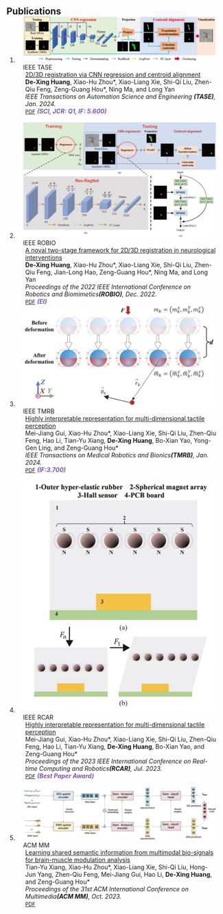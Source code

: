<h2 id="publications" style="margin: 2px 0px -15px;">Publications</h2>

<div class="publications">
<ol class="bibliography">

<li>
<div class="pub-row">

  <div class="col-sm-3 abbr" style="position: relative;padding-right: 15px;padding-left: 15px;">
    <img src="assets/img/T-ASE2023.png" class="teaser img-fluid z-depth-1">
    <abbr class="badge">IEEE TASE</abbr>
  </div>

  <div class="col-sm-9" style="position: relative;padding-right: 15px;padding-left: 20px;">
    <div class="title"><a href="https://ieeexplore.ieee.org/document/10381581">2D/3D registration via CNN regression and centroid alignment</a></div>
    <div class="author"><strong>De-Xing Huang</strong>, Xiao-Hu Zhou*, Xiao-Liang Xie, Shi-Qi Liu, Zhen-Qiu Feng, Zeng-Guang Hou*, Ning Ma, and Long Yan</div>
    <div class="periodical"><em>IEEE Transactions on Automation Science and Engineering <strong>(TASE)</strong>, Jan. 2024.</em></div>
    <div class="links">
      <a href="https://ieeexplore.ieee.org/document/10381581" class="btn btn-sm z-depth-0" role="button" target="_blank" style="font-size:12px;">PDF</a>
      <strong><i style="color:#7b5aa6">(SCI, JCR: Q1, IF: 5.600)</i></strong>
    </div>
  </div>

</div>
</li>
  
<br>

<li>
<div class="pub-row">

  <div class="col-sm-3 abbr" style="position: relative;padding-right: 15px;padding-left: 15px;">
    <img src="assets/img/ROBIO2022.png" class="teaser img-fluid z-depth-1">
    <abbr class="badge">IEEE ROBIO</abbr>
  </div>

  <div class="col-sm-9" style="position: relative;padding-right: 15px;padding-left: 20px;">
    <div class="title"><a href="https://ieeexplore.ieee.org/document/10381581">A noval two-stage framework for 2D/3D registration in neurological interventions</a></div>
    <div class="author"><strong>De-Xing Huang</strong>, Xiao-Hu Zhou*, Xiao-Liang Xie, Shi-Qi Liu, Zhen-Qiu Feng, Jian-Long Hao, Zeng-Guang Hou*, Ning Ma, and Long Yan</div>
    <div class="periodical"><em>Proceedings of the 2022 IEEE International Conference on Robotics and Biomimetics<strong>(ROBIO)</strong>, Dec. 2022.</em></div>
    <div class="links">
      <a href="https://ieeexplore.ieee.org/abstract/document/10011812" class="btn btn-sm z-depth-0" role="button" target="_blank" style="font-size:12px;">PDF</a>
      <strong><i style="color:#7b5aa6">(EI)</i></strong>
    </div>
  </div>

</div>
</li>

<li>
<div class="pub-row">

  <div class="col-sm-3 abbr" style="position: relative;padding-right: 15px;padding-left: 15px;">
    <img src="assets/img/T-MRB2023.png" class="teaser img-fluid z-depth-1">
    <abbr class="badge">IEEE TMRB</abbr>
  </div>

  <div class="col-sm-9" style="position: relative;padding-right: 15px;padding-left: 20px;">
    <div class="title"><a href="https://ieeexplore.ieee.org/document/10381648">Highly interpretable representation for multi-dimensional tactile perception</a></div>
    <div class="author">Mei-Jiang Gui, Xiao-Hu Zhou*, Xiao-Liang Xie, Shi-Qi Liu, Zhen-Qiu Feng, Hao Li, Tian-Yu Xiang, <strong>De-Xing Huang</strong>, Bo-Xian Yao, Yong-Gen Ling, and Zeng-Guang Hou*</div>
    <div class="periodical"><em>IEEE Transactions on Medical Robotics and Bionics<strong>(TMRB)</strong>, Jan. 2024.</em></div>
    <div class="links">
      <a href="https://ieeexplore.ieee.org/document/10381648" class="btn btn-sm z-depth-0" role="button" target="_blank" style="font-size:12px;">PDF</a>
      <strong><i style="color:#7b5aa6">(IF:3.700)</i></strong>
    </div>
  </div>

</div>
</li>
  
<br>

<li>
<div class="pub-row">

  <div class="col-sm-3 abbr" style="position: relative;padding-right: 15px;padding-left: 15px;">
    <img src="assets/img/RCAR2023.png" class="teaser img-fluid z-depth-1">
    <abbr class="badge">IEEE RCAR</abbr>
  </div>

  <div class="col-sm-9" style="position: relative;padding-right: 15px;padding-left: 20px;">
    <div class="title"><a href="https://ieeexplore.ieee.org/document/10249496">Highly interpretable representation for multi-dimensional tactile perception</a></div>
    <div class="author">Mei-Jiang Gui, Xiao-Hu Zhou*, Xiao-Liang Xie, Shi-Qi Liu, Zhen-Qiu Feng, Hao Li, Tian-Yu Xiang, <strong>De-Xing Huang</strong>, Bo-Xian Yao, and Zeng-Guang Hou*</div>
    <div class="periodical"><em>Proceedings of the 2023 IEEE International Conference on Real-time Computing and Robotics<strong>(RCAR)</strong>, Jul. 2023.</em></div>
    <div class="links">
      <a href="https://ieeexplore.ieee.org/document/10249496" class="btn btn-sm z-depth-0" role="button" target="_blank" style="font-size:12px;">PDF</a>
      <strong><i style="color:#7b5aa6">(Best Paper Award)</i></strong>
    </div>
  </div>

</div>
</li>
  
<br>

<li>
<div class="pub-row">

  <div class="col-sm-3 abbr" style="position: relative;padding-right: 15px;padding-left: 15px;">
    <img src="assets/img/ACMMM2023.png" class="teaser img-fluid z-depth-1">
    <abbr class="badge">ACM MM</abbr>
  </div>

  <div class="col-sm-9" style="position: relative;padding-right: 15px;padding-left: 20px;">
    <div class="title"><a href="https://dl.acm.org/doi/abs/10.1145/3581783.3613794">Learning shared semantic information from multimodal bio-signals for brain-muscle modulation analysis</a></div>
    <div class="author">Tian-Yu Xiang, Xiao-Hu Zhou*, Xiao-Liang Xie, Shi-Qi Liu, Hong-Jun Yang, Zhen-Qiu Feng, Mei-Jiang Gui, Hao Li, <strong>De-Xing Huang</strong>, and Zeng-Guang Hou*</div>
    <div class="periodical"><em>Proceedings of the 31st ACM International Conference on Multimedia<strong>(ACM MM)</strong>, Oct. 2023.</em></div>
    <div class="links">
      <a href="https://dl.acm.org/doi/abs/10.1145/3581783.3613794" class="btn btn-sm z-depth-0" role="button" target="_blank" style="font-size:12px;">PDF</a>
    </div>
  </div>

</div>
</li>
  
<br>

</ol>
</div>
